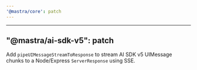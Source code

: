 ```yaml
---
'@mastra/core': patch
---
```


---

## "@mastra/ai-sdk-v5": patch

Add `pipeUIMessageStreamToResponse` to stream AI SDK v5 UIMessage chunks to a Node/Express `ServerResponse` using SSE.

